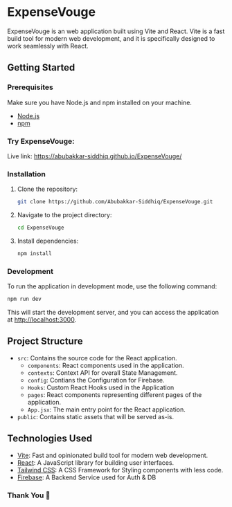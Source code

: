# ExpenseVouge

ExpenseVouge is an web application built using Vite and React. Vite is a fast build tool for modern web development, and it is specifically designed to work seamlessly with React.

## Getting Started

### Prerequisites

Make sure you have Node.js and npm installed on your machine.

- [Node.js](https://nodejs.org/)
- [npm](https://www.npmjs.com/)

### Try ExpenseVouge:

Live link: https://abubakkar-siddhiq.github.io/ExpenseVouge/

### Installation

1. Clone the repository:

   ```bash
   git clone https://github.com/Abubakkar-Siddhiq/ExpenseVouge.git
   ```

2. Navigate to the project directory:

   ```bash
   cd ExpenseVouge
   ```

3. Install dependencies:

   ```bash
   npm install
   ```

### Development

To run the application in development mode, use the following command:

```bash
npm run dev
```

This will start the development server, and you can access the application at [http://localhost:3000](http://localhost:3000).


## Project Structure

- `src`: Contains the source code for the React application.
  - `components`: React components used in the application.
  - `contexts`: Context API for overall State Management.
  - `config`: Contians the Configuration for Firebase.
  - `Hooks`: Custom React Hooks used in the Application
  - `pages`: React components representing different pages of the application.
  - `App.jsx`: The main entry point for the React application.
- `public`: Contains static assets that will be served as-is.

## Technologies Used

- [Vite](https://vitejs.dev/): Fast and opinionated build tool for modern web development.
- [React](https://reactjs.org/): A JavaScript library for building user interfaces.
- [Tailwind CSS](https://tailwindcss.com/): A CSS Framework for Styling components with less code.
- [Firebase](https://firebase.google.com/): A Backend Service used for Auth & DB

### Thank You 💖

